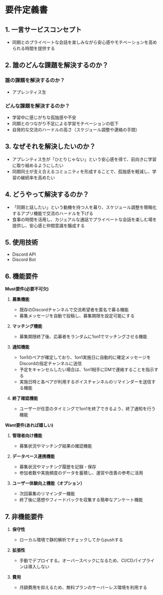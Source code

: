 # 要件定義書

## 1. 一言サービスコンセプト

- 同期とのプライベートな会話を楽しみながら安心感やモチベーションを高められる時間を提供する

## 2. 誰のどんな課題を解決するのか？

### 誰の課題を解決するのか？

- アプレンティス生

### どんな課題を解決するのか？

- 学習中に感じがちな孤独感や不安
- 同期とのつながり不足による学習モチベーションの低下
- 自発的な交流のハードルの高さ（スケジュール調整や連絡の手間）

## 3. なぜそれを解決したいのか？

- アプレンティス生が「ひとりじゃない」という安心感を得て、前向きに学習に取り組めるようにしたい
- 同期同士が支え合えるコミュニティを形成することで、孤独感を軽減し、学習の継続率を高めたい

## 4. どうやって解決するのか？

- 「同期と話したい」という動機を持つ人を募り、スケジュール調整を簡略化するアプリ機能で交流のハードルを下げる
- 食事の時間を活用し、カジュアルな通話でプライベートな会話を楽しむ場を提供し、安心感と仲間意識を醸成する

## 5. 使用技術

- Discord API
- Discord Bot

## 6. 機能要件

**Must要件(必要不可欠)**

1. **募集機能**
   - 既存のDiscordチャンネルで交流希望者を匿名で募る機能
   - 募集メッセージを自動で投稿し、募集期限を設定可能にする

2. **マッチング機能**
   - 募集期限終了後、応募者をランダムに1on1でマッチングさせる機能

3. **通知機能**
   - 1on1のペアが確定しており、1on1実施日に自動的に確定メッセージをDiscordの指定チャンネルに送信
   - 予定をキャンセルしたい場合は、1on1相手にDMで連絡することを指示する
   - 実施日時と各ペアが利用するボイスチャンネルのリマインダーを送信する機能

4. **終了確認機能**
   - ユーザーが任意のタイミングで1on1を終了できるよう、終了通知を行う機能

**Want要件(あれば嬉しい)**

1. **管理者向け機能**
   - 募集状況やマッチング結果の確認機能

2. **データベース連携機能**
   - 募集状況やマッチング履歴を記録・保存
   - 参加者数や実施頻度のデータを蓄積し、運営や改善の参考に活用

3. **ユーザー体験向上機能（オプション）**
   - 次回募集のリマインダー機能
   - 終了後に感想やフィードバックを収集する簡単なアンケート機能

## 7. 非機能要件

1. **保守性**
   - ローカル環境で静的解析でチェックしてからpushする

2. **拡張性**
   - 手動でデプロイする。オーバースペックになるため、CI/CDパイプラインは導入しない

3. **費用**
    - 月額費用を抑えるため、無料プランのサーバーレス環境を利用する
